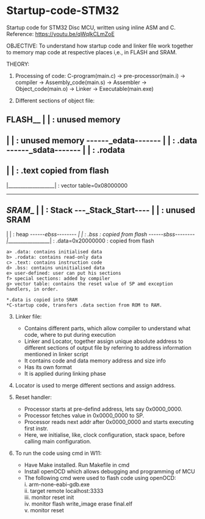 # Startup-code-STM32
Startup code for STM32 Disc MCU, written using inline ASM and C.
Reference: https://youtu.be/qWqlkCLmZoE

OBJECTIVE: To understand how startup code and linker file work together to memory map code at respective places i,e., in FLASH and SRAM.

THEORY:

1. Processing of code:
C-program(main.c) -> pre-processor(main.i) -> compiler -> Assembly_code(main.s) -> Assembler -> Object_code(main.o) -> Linker -> Executable(main.exe)

2. Different sections of object file:

 ______FLASH________ 
|                   | : unused memory 
 ------------------- 
|                   | : unused memory
 ------_edata------- 
|                   | : .data 
 ------_sdata------- 
|                   | : .rodata 
 -------------------               
|                   | : .text copied from flash      
 -------------------
|___________________| : vector table=0x08000000

****************************************************************

 _______SRAM________
|                   | : Stack
 ---_Stack_Start----
|                   | : unused SRAM
 -------------------
|                   | : heap
 ------_ebss--------
|                   | : .bss : copied from flash
 ------_sbss--------
|___________________| : .data=0x20000000 : copied from flash

    a> .data: contains initialised data
    b> .rodata: contains read-only data
    c> .text: contains instruction code
    d> .bss: contains uninitialised data
    e> user-defined: user can put his sections
    f> special sections: added by compiler
    g> vector table: contains the reset value of SP amd exception handlers, in order.

    *.data is copied into SRAM
    *C-startup code, transfers .data section from ROM to RAM.

3. Linker file:
    - Contains different parts, which allow compiler to understand what code, where to put during execution
    - Linker and Locator, together assign unique absolute address to different sections of output file by referring to address information mentioned in linker script
    - It contains code and data memory address and size info
    - Has its own format
    - It is applied during linking phase

4. Locator is used to merge different sections and assign address.

5. Reset handler:
    - Processor starts at pre-defind address, lets say 0x0000_0000.
    - Processor fetches value in 0x0000_0000 to SP.
    - Processor reads next addr after 0x0000_0000 and starts executing first instr.
    - Here, we initialise, like, clock configuration, stack space, before calling main configuration.

6. To run the code using cmd in W11:
    - Have Make installed. Run Makefile in cmd
    - Install openOCD which allows debugging and programming of MCU
    - The following cmd were used to flash code using openOCD:  
        i. arm-none-eabi-gdb.exe      
        ii. target remote localhost:3333      
        iii. monitor reset init      
        iv. monitor flash write_image erase final.elf      
        v. monitor reset
